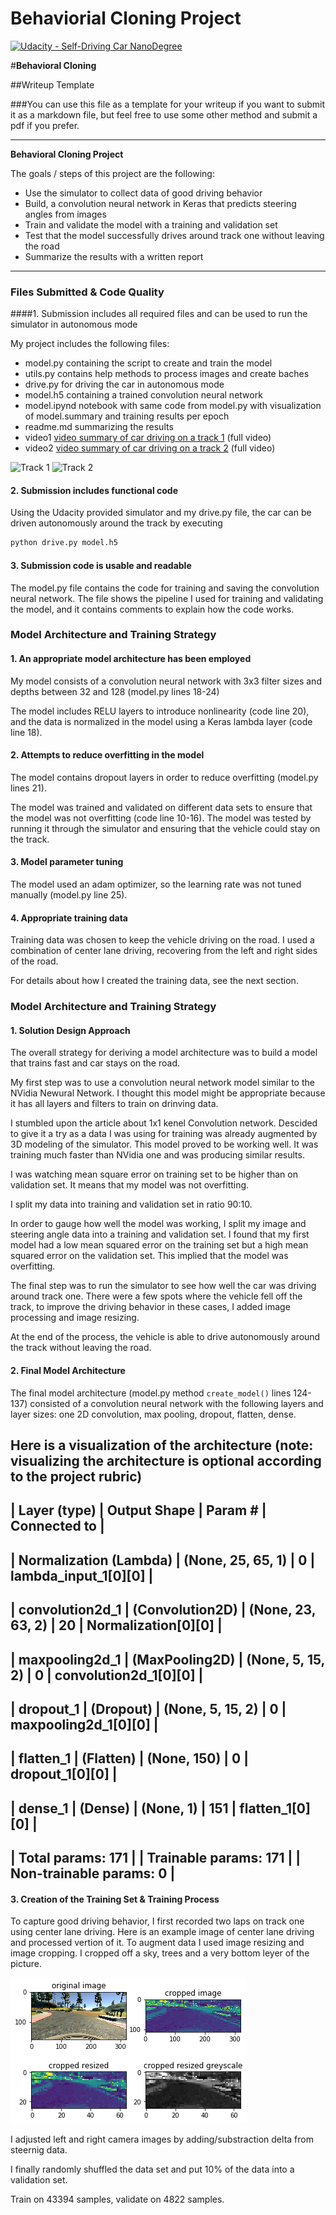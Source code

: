 # Behaviorial Cloning Project

[![Udacity - Self-Driving Car NanoDegree](https://s3.amazonaws.com/udacity-sdc/github/shield-carnd.svg)](http://www.udacity.com/drive)

#**Behavioral Cloning** 

##Writeup Template

###You can use this file as a template for your writeup if you want to submit it as a markdown file, but feel free to use some other method and submit a pdf if you prefer.

---

**Behavioral Cloning Project**

The goals / steps of this project are the following:
* Use the simulator to collect data of good driving behavior
* Build, a convolution neural network in Keras that predicts steering angles from images
* Train and validate the model with a training and validation set
* Test that the model successfully drives around track one without leaving the road
* Summarize the results with a written report


[//]: # (Image References)

[image3]: ./examples/image_processing.png "Processing Images Before Training"
[image6]: ./examples/run-track1.gif "Track 1"
[image7]: ./examples/run-track2.gif "Track 2"
[video1]: http://youtu.be/vt5fpE0bzSY "Track 1"
[video2]: https://youtu.be/Vt1JVnPHcjA "Track 2" 

---
### Files Submitted & Code Quality

####1. Submission includes all required files and can be used to run the simulator in autonomous mode

My project includes the following files:
* model.py containing the script to create and train the model
* utils.py contains help methods to process images and create baches
* drive.py for driving the car in autonomous mode
* model.h5 containing a trained convolution neural network 
* model.ipynd notebook with same code from model.py with visualization of model.summary and training results per epoch
* readme.md summarizing the results
* video1 [video summary of car driving on a track 1](http://youtu.be/vt5fpE0bzSY) (full video)
* video2 [video summary of car driving on a track 2](https://youtu.be/Vt1JVnPHcjA) (full video)

![Track 1][image6] ![Track 2][image7]

#### 2. Submission includes functional code
Using the Udacity provided simulator and my drive.py file, the car can be driven autonomously around the track by executing 
```sh
python drive.py model.h5
```

#### 3. Submission code is usable and readable

The model.py file contains the code for training and saving the convolution neural network. The file shows the pipeline I used for training and validating the model, and it contains comments to explain how the code works.

### Model Architecture and Training Strategy

#### 1. An appropriate model architecture has been employed

My model consists of a convolution neural network with 3x3 filter sizes and depths between 32 and 128 (model.py lines 18-24) 

The model includes RELU layers to introduce nonlinearity (code line 20), and the data is normalized in the model using a Keras lambda layer (code line 18). 

#### 2. Attempts to reduce overfitting in the model

The model contains dropout layers in order to reduce overfitting (model.py lines 21). 

The model was trained and validated on different data sets to ensure that the model was not overfitting (code line 10-16). The model was tested by running it through the simulator and ensuring that the vehicle could stay on the track.

#### 3. Model parameter tuning

The model used an adam optimizer, so the learning rate was not tuned manually (model.py line 25).

#### 4. Appropriate training data

Training data was chosen to keep the vehicle driving on the road. I used a combination of center lane driving, recovering from the left and right sides of the road.

For details about how I created the training data, see the next section. 

### Model Architecture and Training Strategy

#### 1. Solution Design Approach

The overall strategy for deriving a model architecture was to build a model that trains fast and car stays on the road.

My first step was to use a convolution neural network model similar to the NVidia Newural Network. I thought this model might be appropriate because it has all layers and filters to train on drinving data.

I stumbled upon the article about 1x1 kenel Convolution network. Descided to give it a try as a data I was using for training was already augmented by 3D modeling of the simulator. This model proved to be working well. It was training much faster than NVidia one and was producing similar results.

I was watching mean square error on training set to be higher than on validation set. It means that my model was not overfitting.

I split my data into training and validation set in ratio 90:10.

In order to gauge how well the model was working, I split my image and steering angle data into a training and validation set. I found that my first model had a low mean squared error on the training set but a high mean squared error on the validation set. This implied that the model was overfitting. 

The final step was to run the simulator to see how well the car was driving around track one. There were a few spots where the vehicle fell off the track, to improve the driving behavior in these cases, I added image processing and image resizing.

At the end of the process, the vehicle is able to drive autonomously around the track without leaving the road.

#### 2. Final Model Architecture

The final model architecture (model.py method `create_model()` lines 124-137) consisted of a convolution neural network with the following layers and layer sizes: one 2D convolution, max pooling, dropout, flatten, dense.

Here is a visualization of the architecture (note: visualizing the architecture is optional according to the project rubric)
----------------------------------------------
| Layer (type) | Output Shape | Param # | Connected to |                     
----------------------------------------------
| Normalization (Lambda) | (None, 25, 65, 1) | 0 | lambda_input_1[0][0] |             
----------------------------------------------
| convolution2d_1 | (Convolution2D) | (None, 23, 63, 2) | 20 | Normalization[0][0] |              
----------------------------------------------
| maxpooling2d_1 | (MaxPooling2D) | (None, 5, 15, 2) | 0 | convolution2d_1[0][0] |            
----------------------------------------------
| dropout_1 | (Dropout) | (None, 5, 15, 2) | 0 | maxpooling2d_1[0][0] |             
----------------------------------------------
| flatten_1 | (Flatten) | (None, 150) | 0 | dropout_1[0][0] |                  
----------------------------------------------
| dense_1 | (Dense) | (None, 1) | 151 | flatten_1[0][0] |               
----------------------------------------------
| Total params: 171 |
| Trainable params: 171 |
| Non-trainable params: 0 |
----------------------------------------------

#### 3. Creation of the Training Set & Training Process

To capture good driving behavior, I first recorded two laps on track one using center lane driving. Here is an example image of center lane driving and processed vertion of it. To augment data I used image resizing and image cropping. I cropped off a sky, trees and a very bottom leyer of the picture. 

![alt text][image3]

I adjusted left and right camera images by adding/substraction delta from steernig data.

I finally randomly shuffled the data set and put 10% of the data into a validation set. 

Train on 43394 samples, validate on 4822 samples.

